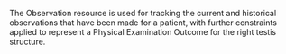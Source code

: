 The Observation resource is used for tracking the current and historical observations that have been made for a patient, with further constraints applied to represent a Physical Examination Outcome for the right testis structure.